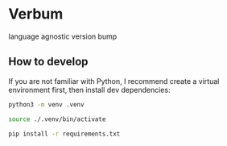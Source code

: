 # Verbum

language agnostic version bump

## How to develop

If you are not familiar with Python, I recommend create a virtual environment first, then install dev dependencies:

```sh
python3 -m venv .venv

source ./.venv/bin/activate

pip install -r requirements.txt
```
